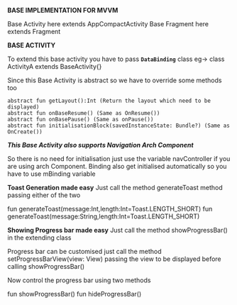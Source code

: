 **BASE IMPLEMENTATION FOR MVVM**

Base Activity here extends AppCompactActivity
Base Fragment here extends Fragment

**BASE ACTIVITY**

To extend this base activity you have to pass **`DataBinding`** class
eg-> class ActivityA extends BaseActivity<ActivityDataBinding>{}


Since this Base Activity is abstract so we have to override some methods too

    abstract fun getLayout():Int (Return the layout which need to be displayed)
    abstract fun onBaseResume() (Same as OnResume())
    abstract fun onBasePause() (Same as onPause())
    abstract fun initialisationBlock(savedInstanceState: Bundle?) (Same as OnCreate())

***This Base Activity also supports Navigation Arch Component***

So there is no need for initialisation just use the variable navController if you are using arch Component.
Binding also get initialised automatically so you have to use mBinding variable

**Toast Generation made easy**
Just call the method generateToast method passing either of the two

fun generateToast(message:Int,length:Int=Toast.LENGTH_SHORT)
fun generateToast(message:String,length:Int=Toast.LENGTH_SHORT)


**Showing Progress bar made easy**
Just call the method showProgressBar() in the extending class

Progress bar can be customised just call the method setProgressBarView(view: View) passing the view to be displayed before calling showProgressBar()

Now control the progress bar using two methods

fun showProgressBar()
fun hideProgressBar()



